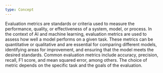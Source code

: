 ```yaml
---
type: Concept
---
```


Evaluation metrics are standards or criteria used to measure the performance, quality, or effectiveness of a system, model, or process. In the context of AI and machine learning, evaluation metrics are used to assess how well a model performs on a given task. These metrics can be quantitative or qualitative and are essential for comparing different models, identifying areas for improvement, and ensuring that the model meets the desired standards. Common evaluation metrics include accuracy, precision, recall, F1 score, and mean squared error, among others. The choice of metric depends on the specific task and the goals of the evaluation.